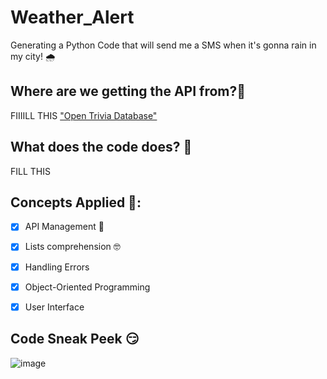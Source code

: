 # Weather_Alert
Generating a Python Code that will send me a SMS when it's gonna rain in my city! 🌧️

## Where are we getting the API from?🤔
FIIIILL THIS ["Open Trivia Database"](https://opentdb.com/api_config.php) 


## What does the code does? 🤯
FILL THIS

## Concepts Applied 🧐:
- [x] API Management 🎨
  
- [x] Lists comprehension 🤓

- [x] Handling Errors

- [x] Object-Oriented Programming

- [x] User Interface


## Code Sneak Peek 😏
![image](image.gif)
